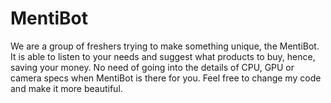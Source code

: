 # MentiBot
We are a group of freshers trying to make something unique, the MentiBot. It is able to listen to your needs and suggest what products to buy, hence, saving your money. No need of
going into the details of CPU, GPU or camera specs when MentiBot is there for you. Feel free to change my code and make it more beautiful.
